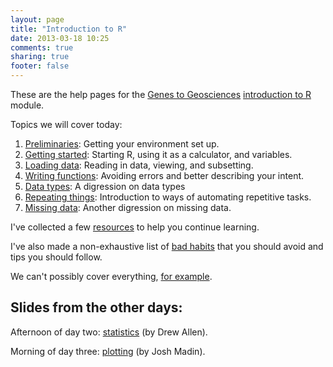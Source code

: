 ```yaml
---
layout: page
title: "Introduction to R"
date: 2013-03-18 10:25
comments: true
sharing: true
footer: false
---
```


These are the help pages for the
[Genes to Geosciences](http://www.gg.mq.edu.au)
[introduction to R](http://www.gg.mq.edu.au/rep/#GG_R_modules)
module.

Topics we will cover today:

1. [Preliminaries](preliminaries.html): Getting your environment set
   up.
2. [Getting started](getting-started.html): Starting R, using it as
   a calculator, and variables.
3. [Loading data](loading-data.html): Reading in data, viewing, and
   subsetting.
4. [Writing functions](writing-functions.html): Avoiding errors and
   better describing your intent.
5. [Data types](data-types.html): A digression on data types
6. [Repeating things](repeating-things.html): Introduction to ways of
   automating repetitive tasks.
7. [Missing data](missing-data.html): Another digression on missing
   data.

I've collected a few [resources](resources.html) to help you continue
learning.

I've also made a non-exhaustive list of [bad habits](bad-habits.html)
that you should avoid and tips you should follow.

We can't possibly cover everything, [for example](not-covered.html).

## Slides from the other days:

Afternoon of day two: [statistics](stats.html) (by Drew Allen).

Morning of day three: [plotting](plotting.html) (by Josh Madin).
